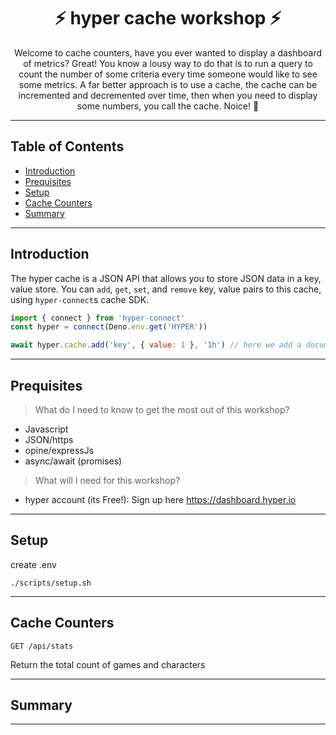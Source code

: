 <h1 align="center">⚡️ hyper cache workshop ⚡️</h1>
<p align="center">
Welcome to cache counters, have you ever wanted to display a dashboard of metrics? Great! 
You know a lousy way to do that is to run a query to count the number of some criteria every
time someone would like to see some metrics. A far better approach is to use a cache, the cache 
can be incremented and decremented over time, then when you need to display some numbers, you call
the cache. Noice! 🤑
</p>

---

## Table of Contents

- [Introduction](#introduction)
- [Prequisites](#prerequisites)
- [Setup](#setup)
- [Cache Counters](#cache-counters)
- [Summary](#summary)


---

## Introduction

The hyper cache is a JSON API that allows you to store JSON data in a key, value store. You can `add`, `get`, `set`, and `remove` key, value pairs to this cache, using `hyper-connect`s cache SDK.

``` js
import { connect } from 'hyper-connect'
const hyper = connect(Deno.env.get('HYPER'))

await hyper.cache.add('key', { value: 1 }, '1h') // here we add a document of {value: 1} to the key 'key' and it will be available from the cache for `1 hour`

```

---

## Prequisites

> What do I need to know to get the most out of this workshop?

* Javascript
* JSON/https
* opine/expressJs
* async/await (promises)

> What will I need for this workshop?

* hyper account (its Free!): Sign up here https://dashboard.hyper.io


---

## Setup

create .env

```
./scripts/setup.sh
```

---

## Cache Counters

`GET /api/stats`

Return the total count of games and characters

---

## Summary

---

